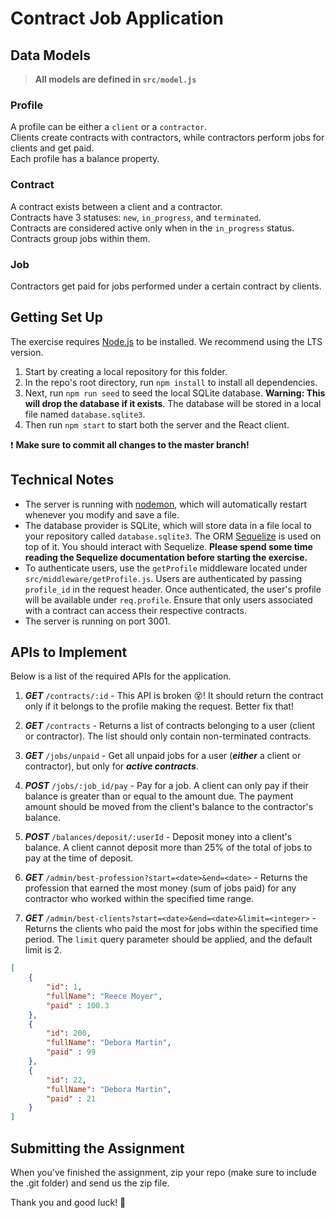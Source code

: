 # Contract Job Application

## Data Models

> **All models are defined in `src/model.js`**

### Profile

A profile can be either a `client` or a `contractor`.  
Clients create contracts with contractors, while contractors perform jobs for clients and get paid.  
Each profile has a balance property.

### Contract

A contract exists between a client and a contractor.  
Contracts have 3 statuses: `new`, `in_progress`, and `terminated`.  
Contracts are considered active only when in the `in_progress` status.  
Contracts group jobs within them.

### Job

Contractors get paid for jobs performed under a certain contract by clients.

## Getting Set Up

The exercise requires [Node.js](https://nodejs.org/en/) to be installed. We recommend using the LTS version.

1. Start by creating a local repository for this folder.
2. In the repo's root directory, run `npm install` to install all dependencies.
3. Next, run `npm run seed` to seed the local SQLite database. **Warning: This will drop the database if it exists**. The database will be stored in a local file named `database.sqlite3`.
4. Then run `npm start` to start both the server and the React client.

❗️ **Make sure to commit all changes to the master branch!**

## Technical Notes

- The server is running with [nodemon](https://nodemon.io/), which will automatically restart whenever you modify and save a file.
- The database provider is SQLite, which will store data in a file local to your repository called `database.sqlite3`. The ORM [Sequelize](http://docs.sequelizejs.com/) is used on top of it. You should interact with Sequelize. **Please spend some time reading the Sequelize documentation before starting the exercise.**
- To authenticate users, use the `getProfile` middleware located under `src/middleware/getProfile.js`. Users are authenticated by passing `profile_id` in the request header. Once authenticated, the user's profile will be available under `req.profile`. Ensure that only users associated with a contract can access their respective contracts.
- The server is running on port 3001.

## APIs to Implement

Below is a list of the required APIs for the application.

1. **_GET_** `/contracts/:id` - This API is broken 😵! It should return the contract only if it belongs to the profile making the request. Better fix that!

2. **_GET_** `/contracts` - Returns a list of contracts belonging to a user (client or contractor). The list should only contain non-terminated contracts.

3. **_GET_** `/jobs/unpaid` - Get all unpaid jobs for a user (**_either_** a client or contractor), but only for **_active contracts_**.

4. **_POST_** `/jobs/:job_id/pay` - Pay for a job. A client can only pay if their balance is greater than or equal to the amount due. The payment amount should be moved from the client's balance to the contractor's balance.

5. **_POST_** `/balances/deposit/:userId` - Deposit money into a client's balance. A client cannot deposit more than 25% of the total of jobs to pay at the time of deposit.

6. **_GET_** `/admin/best-profession?start=<date>&end=<date>` - Returns the profession that earned the most money (sum of jobs paid) for any contractor who worked within the specified time range.

7. **_GET_** `/admin/best-clients?start=<date>&end=<date>&limit=<integer>` - Returns the clients who paid the most for jobs within the specified time period. The `limit` query parameter should be applied, and the default limit is 2.

```json
[
    {
        "id": 1,
        "fullName": "Reece Moyer",
        "paid" : 100.3
    },
    {
        "id": 200,
        "fullName": "Debora Martin",
        "paid" : 99
    },
    {
        "id": 22,
        "fullName": "Debora Martin",
        "paid" : 21
    }
]
```

## Submitting the Assignment

When you've finished the assignment, zip your repo (make sure to include the .git folder) and send us the zip file.

Thank you and good luck! 🙏
